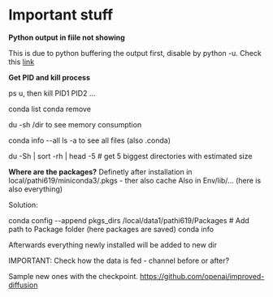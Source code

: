 # Important stuff

**Python output in fiile not showing**

This is due to python buffering the output first, disable by python -u.
Check this [link](https://unix.stackexchange.com/questions/45913/is-there-a-way-to-redirect-nohup-output-to-a-log-file-other-than-nohup-out)

**Get PID and kill process**

ps u, then kill PID1 PID2 ...

conda list
conda remove

du -sh /dir to see memory consumption

conda info --all 
ls -a to see all files (also .conda)

du -Sh | sort -rh | head -5  # get 5 biggest directories with estimated size


**Where are the packages?**
Definetly after installation in local/pathi619/miniconda3/.pkgs - ther also cache
Also in Env/lib/... (here is also everything)


Solution:

conda config --append pkgs_dirs /local/data1/pathi619/Packages # Add path to Package folder (here packages are saved)
conda info 

Afterwards everything newly installed will be added to new dir


IMPORTANT: Check how the data is fed - channel before or after?

Sample new ones with the checkpoint.
https://github.com/openai/improved-diffusion